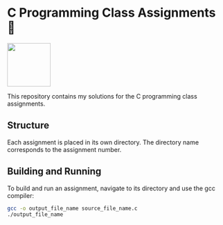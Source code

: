 # C Programming Class Assignments 🌵

<img src="https://github.com/Jaffar-Hussein/C/assets/57854451/3dbbf115-3940-4cf5-bb80-bf3a8e7dcd86.png" width="100" height="100">

This repository contains my solutions for the C programming class assignments.

## Structure

Each assignment is placed in its own directory. The directory name corresponds to the assignment number.

## Building and Running

To build and run an assignment, navigate to its directory and use the gcc compiler:

```bash
gcc -o output_file_name source_file_name.c
./output_file_name